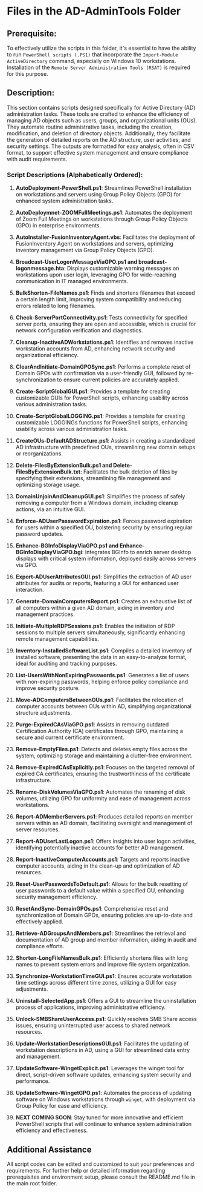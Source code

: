 # Files in the AD-AdminTools Folder
## Prerequisite:
To effectively utilize the scripts in this folder, it's essential to have the ability to run `PowerShell scripts (.PS1)` that incorporate the `Import-Module ActiveDirectory` command, especially on Windows 10 workstations. Installation of the `Remote Server Administration Tools (RSAT)` is required for this purpose.

## Description:
This section contains scripts designed specifically for Active Directory (AD) administration tasks. These tools are crafted to enhance the efficiency of managing AD objects such as users, groups, and organizational units (OUs). They automate routine administrative tasks, including the creation, modification, and deletion of directory objects. Additionally, they facilitate the generation of detailed reports on the AD structure, user activities, and security settings. The outputs are formatted for easy analysis, often in CSV format, to support effective system management and ensure compliance with audit requirements.

### Script Descriptions (Alphabetically Ordered):

1. **AutoDeployment-PowerShell.ps1**: Streamlines PowerShell installation on workstations and servers using Group Policy Objects (GPO) for enhanced system administration tasks.

2. **AutoDeploymnet-ZOOMFullMeetings.ps1**: Automates the deployment of Zoom Full Meetings on workstations through Group Policy Objects (GPO) in enterprise environments.

3. **AutoInstaller-FusionInventoryAgent.vbs**: Facilitates the deployment of FusionInventory Agent on workstations and servers, optimizing inventory management via Group Policy Objects (GPO).

4. **Broadcast-UserLogonMessageViaGPO.ps1 and broadcast-logonmessage.hta**: Displays customizable warning messages on workstations upon user login, leveraging GPO for wide-reaching communication in IT managed environments.
   
5. **BulkShorten-FileNames.ps1**: Finds and shortens filenames that exceed a certain length limit, improving system compatibility and reducing errors related to long filenames.

6. **Check-ServerPortConnectivity.ps1**: Tests connectivity for specified server ports, ensuring they are open and accessible, which is crucial for network configuration verification and diagnostics.

7. **Cleanup-InactiveADWorkstations.ps1**: Identifies and removes inactive workstation accounts from AD, enhancing network security and organizational efficiency.

8. **ClearAndInitiate-DomainGPOSync.ps1**: Performs a complete reset of Domain GPOs with confirmation via a user-friendly GUI, followed by re-synchronization to ensure current policies are accurately applied.

9. **Create-ScriptGlobalGUI.ps1**: Provides a template for creating customizable GUIs for PowerShell scripts, enhancing usability across various administration tasks.

10. **Create-ScriptGlobalLOGGING.ps1**: Provides a template for creating customizable LOGGINGs functions for PowerShell scripts, enhancing usability across various administration tasks.

11. **CreateOUs-DefaultADStructure.ps1**: Assists in creating a standardized AD infrastructure with predefined OUs, streamlining new domain setups or reorganizations.

12. **Delete-FilesByExtensionBulk.ps1 and Delete-FilesByExtensionBulk.txt**: Facilitates the bulk deletion of files by specifying their extensions, streamlining file management and optimizing storage usage.

13. **DomainUnjoinAndCleanupGUI.ps1**: Simplifies the process of safely removing a computer from a Windows domain, including cleanup actions, via an intuitive GUI.

14. **Enforce-ADUserPasswordExpiration.ps1**: Forces password expiration for users within a specified OU, bolstering security by ensuring regular password updates.

15. **Enhance-BGInfoDisplayViaGPO.ps1 and Enhance-BGInfoDisplayViaGPO.bgi**: Integrates BGInfo to enrich server desktop displays with critical system information, deployed easily across servers via GPO.

16. **Export-ADUserAttributesGUI.ps1**: Simplifies the extraction of AD user attributes for audits or reports, featuring a GUI for enhanced user interaction.

17. **Generate-DomainComputersReport.ps1**: Creates an exhaustive list of all computers within a given AD domain, aiding in inventory and management practices.

18. **Initiate-MultipleRDPSessions.ps1**: Enables the initiation of RDP sessions to multiple servers simultaneously, significantly enhancing remote management capabilities.

19. **Inventory-InstalledSoftwareList.ps1**: Compiles a detailed inventory of installed software, presenting the data in an easy-to-analyze format, ideal for auditing and tracking purposes.

20. **List-UsersWithNonExpiringPasswords.ps1**: Generates a list of users with non-expiring passwords, helping enforce policy compliance and improve security posture.

21. **Move-ADComputersBetweenOUs.ps1**: Facilitates the relocation of computer accounts between OUs within AD, simplifying organizational structure adjustments.

22. **Purge-ExpiredCAsViaGPO.ps1**: Assists in removing outdated Certification Authority (CA) certificates through GPO, maintaining a secure and current certificate environment.

23. **Remove-EmptyFiles.ps1**: Detects and deletes empty files across the system, optimizing storage and maintaining a clutter-free environment.

24. **Remove-ExpiredCAsExplicitly.ps1**: Focuses on the targeted removal of expired CA certificates, ensuring the trustworthiness of the certificate infrastructure.

25. **Rename-DiskVolumesViaGPO.ps1**: Automates the renaming of disk volumes, utilizing GPO for uniformity and ease of management across workstations.

26. **Report-ADMemberServers.ps1**: Produces detailed reports on member servers within an AD domain, facilitating oversight and management of server resources.

27. **Report-ADUserLastLogon.ps1**: Offers insights into user logon activities, identifying potentially inactive accounts for better AD management.

28. **Report-InactiveComputerAccounts.ps1**: Targets and reports inactive computer accounts, aiding in the clean-up and optimization of AD resources.

29. **Reset-UserPasswordsToDefault.ps1**: Allows for the bulk resetting of user passwords to a default value within a specified OU, enhancing security management efficiency.

30. **ResetAndSync-DomainGPOs.ps1**: Comprehensive reset and synchronization of Domain GPOs, ensuring policies are up-to-date and effectively applied.

31. **Retrieve-ADGroupsAndMembers.ps1**: Streamlines the retrieval and documentation of AD group and member information, aiding in audit and compliance efforts.

32. **Shorten-LongFileNamesBulk.ps1**: Efficiently shortens files with long names to prevent system errors and improve file system organization.

33. **Synchronize-WorkstationTimeGUI.ps1**: Ensures accurate workstation time settings across different time zones, utilizing a GUI for easy adjustments.

34. **Uninstall-SelectedApp.ps1**: Offers a GUI to streamline the uninstallation process of applications, improving administrative efficiency.

35. **Unlock-SMBShareUserAccess.ps1**: Quickly resolves SMB Share access issues, ensuring uninterrupted user access to shared network resources.

36. **Update-WorkstationDescriptionsGUI.ps1**: Facilitates the updating of workstation descriptions in AD, using a GUI for streamlined data entry and management.

37. **UpdateSoftware-WingetExplicit.ps1**: Leverages the winget tool for direct, script-driven software updates, enhancing system security and performance.

38. **UpdateSoftware-WingetGPO.ps1**: Automates the process of updating software on Windows workstations through `winget`, with deployment via Group Policy for ease and efficiency.

39. **NEXT COMING SOON**: Stay tuned for more innovative and efficient PowerShell scripts that will continue to enhance system administration efficiency and effectiveness.

## Additional Assistance
All script codes can be edited and customized to suit your preferences and requirements. For further help or detailed information regarding prerequisites and environment setup, please consult the README.md file in the main root folder.
